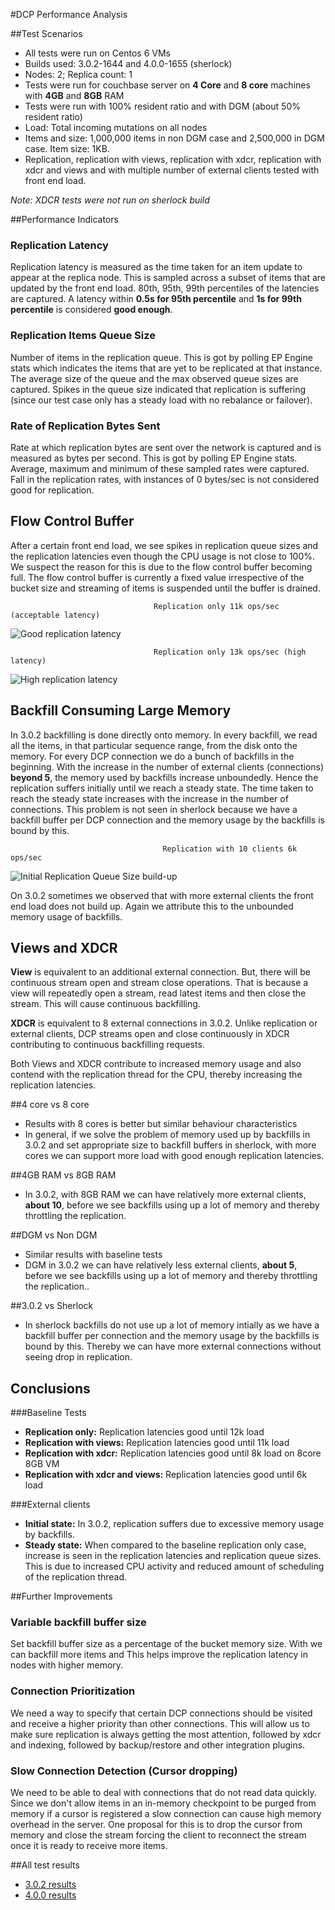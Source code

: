 #DCP Performance Analysis

##Test Scenarios

* All tests were run on Centos 6 VMs
* Builds used: 3.0.2-1644 and 4.0.0-1655 (sherlock)
* Nodes: 2; Replica count: 1
* Tests were run for couchbase server on **4 Core** and **8 core** machines with **4GB** and **8GB** RAM
* Tests were run with 100% resident ratio and with DGM (about 50% resident ratio)
* Load: Total incoming mutations on all nodes
* Items and size: 1,000,000 items in non DGM case and 2,500,000 in DGM case. Item size: 1KB.
* Replication, replication with views, replication with xdcr, replication with xdcr and views and with multiple number of external clients tested with front end load.

*Note: XDCR tests were not run on sherlock build*

##Performance Indicators
### Replication Latency
Replication latency is measured as the time taken for an item update to appear at the replica node. This is sampled across a subset of items that are updated by the front end load. 80th, 95th, 99th percentiles of the latencies are captured. A latency within **0.5s for 95th percentile** and **1s for 99th percentile** is considered **good enough**.

### Replication Items Queue Size
Number of items in the replication queue. This is got by polling EP Engine stats which indicates the items that are yet to be replicated at that instance. The average size of the queue and the max observed queue sizes are captured. Spikes in the queue size indicated that replication is suffering (since our test case only has a steady load with no rebalance or failover). 

### Rate of Replication Bytes Sent
Rate at which replication bytes are sent over the network is captured and is measured as bytes per second. This is got by polling EP Engine stats. Average, maximum and minimum of these sampled rates were captured. Fall in the replication rates, with instances of 0 bytes/sec is not considered good for replication.

## Flow Control Buffer

After a certain front end load, we see spikes in replication queue sizes and the replication latencies even though the CPU usage is not close to 100%. We suspect the reason for this is due to the flow control buffer becoming full. The flow control buffer is currently a fixed value irrespective of the bucket size and streaming of items is suspended until the buffer is drained.

                                    Replication only 11k ops/sec (acceptable latency)
![Good replication latency](3.0.2/8-core-4gb-ram-vm/images/replication_only/11k_latency_raw.png)

                                    Replication only 13k ops/sec (high latency)
![High replication latency](3.0.2/8-core-4gb-ram-vm/images/replication_only/13k_latency_raw.png)
                                            
## Backfill Consuming Large Memory
In 3.0.2 backfilling is done directly onto memory. In every backfill, we read all the items, in that particular sequence range, from the disk onto the memory. For every DCP connection we do a bunch of backfills in the beginning. With the increase in the number of external clients (connections) **beyond 5**, the memory used by backfills increase unboundedly. Hence the replication suffers initially until we reach a steady state. The time taken to reach the steady state increases with the increase in the number of connections. This problem is not seen in sherlock because we have a backfill buffer per DCP connection and the memory usage by the backfills is bound by this.

                                      Replication with 10 clients 6k ops/sec
![Initial Replication Queue Size build-up](3.0.2/8-core-8gb-ram-vm-DGM/images/replication_10_clients/6k_items.png)

On 3.0.2 sometimes we observed that with more external clients the front end load does not build up. Again we attribute this to the unbounded memory usage of backfills.

## Views and XDCR
**View** is equivalent to an additional external connection. But, there will be continuous stream open and stream close operations. That is because a view will repeatedly open a stream, read latest items and then close the stream. This will cause continuous backfilling.

**XDCR** is equivalent to 8 external connections in 3.0.2. Unlike replication or external clients, DCP streams open and close continuously in XDCR contributing to continuous backfilling requests.

Both Views and XDCR contribute to increased memory usage and also contend with the replication thread for the CPU, thereby increasing the replication latencies.

##4 core vs 8 core
* Results with 8 cores is better but similar behaviour characteristics
* In general, if we solve the problem of memory used up by backfills in 3.0.2 and set appropriate size to backfill buffers in sherlock, with more cores we can support more load with good enough replication latencies.

##4GB RAM vs 8GB RAM
* In 3.0.2, with 8GB RAM we can have relatively more external clients, **about 10**, before we see backfills using up a lot of memory and thereby throttling the replication.

##DGM vs Non DGM
* Similar results with baseline tests
* DGM in 3.0.2 we can have relatively less external clients, **about 5**, before we see backfills using up a lot of memory and thereby throttling the replication..

##3.0.2 vs Sherlock
* In sherlock backfills do not use up a lot of memory intially as we have a backfill buffer per connection and the memory usage by the backfills is bound by this. Thereby we can have more external connections without seeing drop in replication.


## Conclusions

###Baseline Tests
* **Replication only:** Replication latencies good until 12k load
* **Replication with views:** Replication latencies good until 11k load
* **Replication with xdcr:** Replication latencies good until 8k load on 8core 8GB VM
* **Replication with xdcr and views:** Replication latencies good until 6k load

###External clients
* **Initial state:** In 3.0.2, replication suffers due to excessive memory usage by backfills.
* **Steady state:** When compared to the baseline replication only case, increase is seen in the replication latencies and replication queue sizes. This is due to increased CPU activity and reduced amount of scheduling of the replication thread.

##Further Improvements
### Variable backfill buffer size
Set backfill buffer size as a percentage of the bucket memory size. With we can backfill more items and This helps improve the replication latency in nodes with higher memory.

### Connection Prioritization
We need a way to specify that certain DCP connections should be visited and receive a higher priority than other connections. This will allow us to make sure replication is always getting the most attention, followed by xdcr and indexing, followed by backup/restore and other integration plugins.

### Slow Connection Detection (Cursor dropping)
We need to be able to deal with connections that do not read data quickly. Since we don't allow items in an in-memory checkpoint to be purged from memory if a cursor is registered a slow connection can cause high memory overhead in the server. One proposal for this is to drop the cursor from memory and close the stream forcing the client to reconnect the stream once it is ready to receive more items. 

##All test results
* [3.0.2 results](3.0.2/overview.md)
* [4.0.0 results](4.0.0/overview.md)